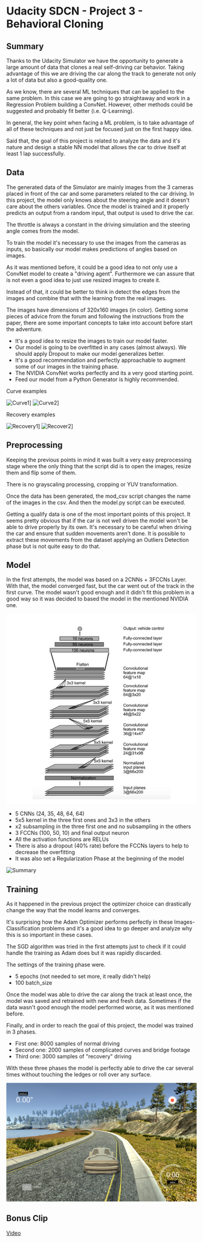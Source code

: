 # Udacity SDCN - Project 3 - Behavioral Cloning

## Summary

Thanks to the Udacity Simulator we have the opportunity to generate a large amount of data
that clones a real self-driving car behavior. Taking advantage of this we are driving the car
along the track to generate not only a lot of data but also a good-quality one.

As we know, there are several ML techniques that can be applied to the same problem. In this
case we are going to go straightaway and work in a Regression Problem building a ConvNet.
However, other methods could be suggested and probably fit better (i.e. Q-Learning).

In general, the key point when facing a ML problem, is to take advantage of all of these techniques and not just be focused just on the first happy idea.

Said that, the goal of this project is related to analyze the data and it's nature and
design a stable NN model that allows the car to drive itself at least 1 lap successfully.

## Data

The generated data of the Simulator are mainly images from the 3 cameras placed in front of the car and
some parameters related to the car driving. In this project, the model only knows about
the steering angle and it doesn't care about the others variables. Once the model
is trained and it properly predicts an output from a random input, that output is used to drive the car.

The throttle is always a constant in the driving simulation and the steering angle comes from the model.

To train the model it's necessary to use the images from the cameras as inputs, so basically our model makes predictions of angles based on images.

As it was mentioned before, it could be a good idea to not only use a ConvNet model to create a "driving agent".
Furthermore we can assure that is not even a good idea to just use resized images to create it.

Instead of that, it could be better to think in detect the edges from the images and combine that with the learning
from the real images.

The images have dimensions of 320x160 images (in color). Getting some pieces of advice from the forum and following the instructions from the paper, there are some important concepts to take into account before start the adventure.

- It's a good idea to resize the images to train our model faster.
- Our model is going to be overfitted in any cases (almost always). We should apply Dropout to make our model generalizes better.
- It's a good recommendation and perfectly approachable to augment some of our images in the training phase.
- The NVIDIA ConvNet works perfectly and its a very good starting point.
- Feed our model from a Python Generator is highly recommended.

Curve examples

![Curve1](imgs/curve1.png?raw=true)] ![Curve2](imgs/curve2.png?raw=true)]

Recovery examples

![Recovery1](imgs/recovery1.png?raw=true)] ![Recover2](imgs/recovery2.png?raw=true)]

## Preprocessing

Keeping the previous points in mind it was built a very easy preprocessing stage where
the only thing that the script did is to open the images, resize them and flip some of them.

There is no grayscaling processing, cropping or YUV transformation.

Once the data has been generated, the mod_csv script changes the name of the
images in the csv. And then the model.py script can be executed.

Getting a qualify data is one of the most important points of this project. It seems pretty obvious that
if the car is not well driven the model won't be able to drive properly by its own.
It's necessary to be careful when driving the car and ensure that sudden movements aren't done. It is possible to extract these movements from the dataset applying an Outliers Detection phase but is not
quite easy to do that.

## Model

In the first attempts, the model was based on a 2CNNs + 3FCCNs Layer. With that, the model converged
fast, but the car went out of the track in the first curve. The model wasn't good enough and it didn't fit this problem
in a good way so it was decided to based the model in the mentioned NVIDIA one.

![NVIDIA model](imgs/model.png?raw=true)

- 5 CNNs (24, 35, 48, 64, 64)
- 5x5 kernel in the three first ones and 3x3 in the others
- x2 subsampling in the three first one and no subsampling in the others
- 3 FCCNs (100, 50, 10) and final output neuron
- All the activation functions are RELUs
- There is also a dropout (40% rate) before the FCCNs layers to help to decrease the overfitting
- It was also set a Regularization Phase at the beginning of the model

![Summary](imgs/summary.png?raw=true)

## Training

As it happened in the previous project the optimizer choice can drastically
change the way that the model learns and converges.

It's surprising how the Adam Optimizer performs perfectly in these Images-Classification problems and
it's a good idea to go deeper and analyze why this is so important in these cases.

The SGD algorithm was tried in the first attempts just to check if it could handle the training as Adam does but
it was rapidly discarded.

The settings of the training phase were.

- 5 epochs (not needed to set more, it really didn't help)
- 100 batch_size

Once the model was able to drive the car along the track at least once, the model was saved and
retrained with new and fresh data. Sometimes if the data wasn't good enough the model performed worse, as it was mentioned before.

Finally, and in order to reach the goal of this project, the model was trained in 3 phases.

- First one: 8000 samples of normal driving
- Second one: 2000 samples of complicated curves and bridge footage
- Third one: 3000 samples of "recovery" driving

With these three phases the model is perfectly able to drive the car several times without touching
the ledges or roll over any surface.

![Recovery Training](imgs/from_training.png?raw=true)

## Bonus Clip

[Video](https://youtu.be/tULhqVPfABw)

